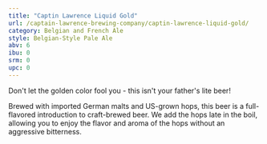 ```yaml
---
title: "Captin Lawrence Liquid Gold"
url: /captain-lawrence-brewing-company/captin-lawrence-liquid-gold/
category: Belgian and French Ale
style: Belgian-Style Pale Ale
abv: 6
ibu: 0
srm: 0
upc: 0
---
```

Don't let the golden color fool you - this isn't your father's lite beer!

Brewed with imported German malts and US-grown hops, this beer is a full-flavored introduction to craft-brewed beer. We add the hops late in the boil, allowing you to enjoy the flavor and aroma of the hops without an aggressive bitterness.
